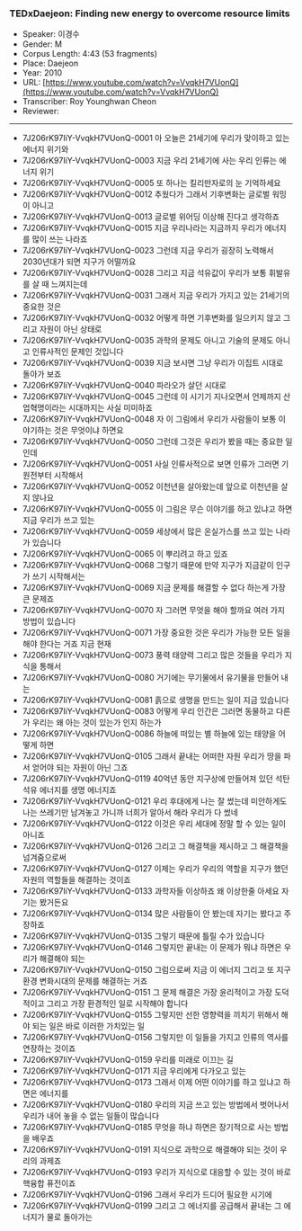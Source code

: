 ### TEDxDaejeon: Finding new energy to overcome resource limits

- Speaker: 이경수
- Gender: M
- Corpus Length: 4:43 (53 fragments)
- Place: Daejeon
- Year: 2010
- URL: [https://www.youtube.com/watch?v=VvqkH7VUonQ](https://www.youtube.com/watch?v=VvqkH7VUonQ)
- Transcriber: Roy Younghwan Cheon
- Reviewer:

---

- 7J206rK97IiY-VvqkH7VUonQ-0001 아 오늘은 21세기에 우리가 맞이하고 있는 에너지 위기와
- 7J206rK97IiY-VvqkH7VUonQ-0003 지금 우리 21세기에 사는 우리 인류는 에너지 위기
- 7J206rK97IiY-VvqkH7VUonQ-0005 또 하나는 킬리만자로의 눈 기억하세요
- 7J206rK97IiY-VvqkH7VUonQ-0012 추웠다가 그래서 기후변화는 글로벌 워밍이 아니고
- 7J206rK97IiY-VvqkH7VUonQ-0013 글로벌 위어딩 이상해 진다고 생각하죠
- 7J206rK97IiY-VvqkH7VUonQ-0015 지금 우리나라는 지금까지 우리가 에너지를 많이 쓰는 나라죠
- 7J206rK97IiY-VvqkH7VUonQ-0023 그런데 지금 우리가 굉장히 노력해서 2030년대가 되면 지구가 어떨까요
- 7J206rK97IiY-VvqkH7VUonQ-0028 그리고 지금 석유값이 우리가 보통 휘발유를 살 때 느껴지는데
- 7J206rK97IiY-VvqkH7VUonQ-0031 그래서 지금 우리가 가지고 있는 21세기의 중요한 것은
- 7J206rK97IiY-VvqkH7VUonQ-0032 어떻게 하면 기후변화를 일으키지 않고 그리고 자원이 아닌 상태로
- 7J206rK97IiY-VvqkH7VUonQ-0035 과학의 문제도 아니고 기술의 문제도 아니고 인류사적인 문제인 것입니다
- 7J206rK97IiY-VvqkH7VUonQ-0039 지금 보시면 그냥 우리가 이집트 시대로 돌아가 보죠
- 7J206rK97IiY-VvqkH7VUonQ-0040 파라오가 살던 시대로
- 7J206rK97IiY-VvqkH7VUonQ-0045 그런데 이 시기기 지나오면서 언제까지 산업혁명이라는 시대까지는 사실 미미하죠
- 7J206rK97IiY-VvqkH7VUonQ-0048 자 이 그림에서 우리가 사람들이 보통 이야기하는 것은 무엇이냐 하면요
- 7J206rK97IiY-VvqkH7VUonQ-0050 그런데 그것은 우리가 봤을 때는 중요한 일인데
- 7J206rK97IiY-VvqkH7VUonQ-0051 사실 인류사적으로 보면 인류가 그러면 기원전부터 시작해서
- 7J206rK97IiY-VvqkH7VUonQ-0052 이천년을 살아왔는데 앞으로 이천년을 살지 않나요
- 7J206rK97IiY-VvqkH7VUonQ-0055 이 그림은 무슨 이야기를 하고 있냐고 하면 지금 우리가 쓰고 있는
- 7J206rK97IiY-VvqkH7VUonQ-0059 세상에서 많은 온실가스를 쓰고 있는 나라가 있습니다
- 7J206rK97IiY-VvqkH7VUonQ-0065 이 뿌리려고 하고 있죠
- 7J206rK97IiY-VvqkH7VUonQ-0068 그렇기 때문에 만약 지구가 지금같이 인구가 쓰기 시작해서는
- 7J206rK97IiY-VvqkH7VUonQ-0069 지금 문제를 해결할 수 없다 하는게 가장 큰 문제죠
- 7J206rK97IiY-VvqkH7VUonQ-0070 자 그러면 무엇을 해야 할까요 여러 가지 방법이 있습니다
- 7J206rK97IiY-VvqkH7VUonQ-0071 가장 중요한 것은 우리가 가능한 모든 일을 해야 한다는 거죠 지금 현재
- 7J206rK97IiY-VvqkH7VUonQ-0073 풍력 태양력 그리고 많은 것들을 우리가 지식을 통해서
- 7J206rK97IiY-VvqkH7VUonQ-0080 거기에는 무기물에서 유기물을 만들어 내는
- 7J206rK97IiY-VvqkH7VUonQ-0081 흙으로 생명을 만드는 일이 지금 있습니다
- 7J206rK97IiY-VvqkH7VUonQ-0083 어떻게 우리 인간은 그러면 동물하고 다른가 우리는 왜 아는 것이 있는가 인지 하는가
- 7J206rK97IiY-VvqkH7VUonQ-0086 하늘에 떠있는 별 하늘에 있는 태양을 어떻게 하면
- 7J206rK97IiY-VvqkH7VUonQ-0105 그래서 끝내는 어떠한 자원 우리가 땅을 파서 얻어야 되는 자원이 아닌 그죠
- 7J206rK97IiY-VvqkH7VUonQ-0119 40억년 동안 지구상에 만들어져 있던 석탄 석유 에너지를 생명 에너지죠
- 7J206rK97IiY-VvqkH7VUonQ-0121 우리 후대에게 나는 잘 썼는데 미안하게도 나는 쓰레기만 남겨놓고 가니까 너희가 알아서 해라 우리가 다 썼네
- 7J206rK97IiY-VvqkH7VUonQ-0122 이것은 우리 세대에 정말 할 수 있는 일이 아니죠
- 7J206rK97IiY-VvqkH7VUonQ-0126 그리고 그 해결책을 제시하고 그 해결책을 넘겨줌으로써
- 7J206rK97IiY-VvqkH7VUonQ-0127 이제는 우리가 우리의 역할을 지구가 했던 자원의 역할들을 해결하는 것이죠
- 7J206rK97IiY-VvqkH7VUonQ-0133 과학자들 이상하죠 왜 이상한줄 아세요 자기는 봤거든요
- 7J206rK97IiY-VvqkH7VUonQ-0134 많은 사람들이 안 봤는데 자기는 봤다고 주장하죠
- 7J206rK97IiY-VvqkH7VUonQ-0135 그렇기 때문에 틀릴 수가 있습니다
- 7J206rK97IiY-VvqkH7VUonQ-0146 그렇지만 끝내는 이 문제가 뭐냐 하면은 우리가 해결해야 되는
- 7J206rK97IiY-VvqkH7VUonQ-0150 그럼으로써 지금 이 에너지 그리고 또 지구 환경 변화시대의 문제를 해결하는 거죠
- 7J206rK97IiY-VvqkH7VUonQ-0151 그 문제 해결은 가장 윤리적이고 가장 도덕적이고 그리고 가장 환경적인 일로 시작해야 합니다
- 7J206rK97IiY-VvqkH7VUonQ-0155 그렇지만 선한 영향력을 끼치기 위해서 해야 되는 일은 바로 이러한 가치있는 일
- 7J206rK97IiY-VvqkH7VUonQ-0156 그렇지만 이 일들을 가지고 인류의 역사를 연장하는 것이죠
- 7J206rK97IiY-VvqkH7VUonQ-0159 우리를 미래로 이끄는 길
- 7J206rK97IiY-VvqkH7VUonQ-0171 지금 우리에게 다가오고 있는
- 7J206rK97IiY-VvqkH7VUonQ-0173 그래서 이제 어떤 이야기를 하고 있냐고 하면은 에너지를
- 7J206rK97IiY-VvqkH7VUonQ-0180 우리의 지금 쓰고 있는 방법에서 벗어나서 우리가 내어 놓을 수 없는 일들이 많습니다
- 7J206rK97IiY-VvqkH7VUonQ-0185 무엇을 하냐 하면은 장기적으로 사는 방법을 배우죠
- 7J206rK97IiY-VvqkH7VUonQ-0191 지식으로 과학으로 해결해야 되는 것이 우리의 과제죠
- 7J206rK97IiY-VvqkH7VUonQ-0193 우리가 지식으로 대응할 수 있는 것이 바로 핵융합 퓨전이죠
- 7J206rK97IiY-VvqkH7VUonQ-0196 그래서 우리가 드디어 필요한 시기에
- 7J206rK97IiY-VvqkH7VUonQ-0199 그리고 그 에너지를 공급해서 끝내는 그 에너지가 물로 돌아가는
